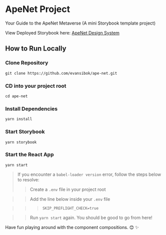 # ApeNet Project
Your Guide to the ApeNet Metaverse (A mini Storybook template project)

View Deployed Storybook here: [ApeNet Design System](https://6187d0ec016a71003aa23121-twlxcsuwkl.chromatic.com)
## How to Run Locally

### Clone Repository
```
git clone https://github.com/evansibok/ape-net.git
```

### CD into your project root
```
cd ape-net
```

### Install Dependencies
```
yarn install
```

### Start Storybook
```
yarn storybook
```

### Start the React App
```
yarn start
```

> If you encounter a `babel-loader version` error, follow the steps below to resolve:
>> Create a `.env` file in your project root

>> Add the line below inside your `.env` file

>>> ```SKIP_PREFLIGHT_CHECK=true```

>> Run `yarn start` again. You should be good to go from here!

Have fun playing around with the component compositions. 😊 ✨
